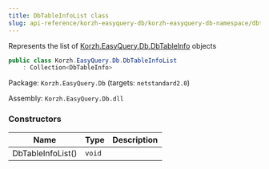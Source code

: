 ```yaml
---
title: DbTableInfoList class
slug: api-reference/korzh-easyquery-db/korzh-easyquery-db-namespace/dbtableinfolist-class
---
```


Represents the list of [Korzh.EasyQuery.Db.DbTableInfo](//easyquery/docs/api-reference/korzh-easyquery-db/korzh-easyquery-db-namespace/dbtableinfo-class) objects
```csharp
public class Korzh.EasyQuery.Db.DbTableInfoList
    : Collection<DbTableInfo>

```
Package: `Korzh.EasyQuery.Db` (targets: `netstandard2.0`)

Assembly: `Korzh.EasyQuery.Db.dll`

### Constructors

| Name | Type | Description | 
| --- | --- | --- | 
| DbTableInfoList() | `void` |  |